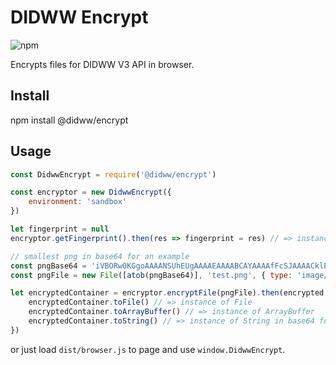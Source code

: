 # DIDWW Encrypt

![npm](https://img.shields.io/npm/v/@didww/encrypt)

Encrypts files for DIDWW V3 API in browser.

## Install

npm install @didww/encrypt

## Usage

```js
const DidwwEncrypt = require('@didww/encrypt')

const encryptor = new DidwwEncrypt({
    environment: 'sandbox'
})

let fingerprint = null
encryptor.getFingerprint().then(res => fingerprint = res) // => instance of String with fingerprint of public keys

// smallest png in base64 for an example
const pngBase64 = 'iVBORw0KGgoAAAANSUhEUgAAAAEAAAABCAYAAAAfFcSJAAAACklEQVR4nGMAAQAABQABDQottAAAAABJRU5ErkJggg=='
const pngFile = new File([atob(pngBase64)], 'test.png', { type: 'image/png', lastModified: new Date() })

let encryptedContainer = encryptor.encryptFile(pngFile).then(encrypted => {
    encryptedContainer.toFile() // => instance of File
    encryptedContainer.toArrayBuffer() // => instance of ArrayBuffer
    encryptedContainer.toString() // => instance of String in base64 format
})
```

or just load `dist/browser.js` to page and use `window.DidwwEncrypt`.
